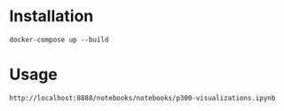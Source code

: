 # Installation

```
docker-compose up --build
```

# Usage

```
http://localhost:8888/notebooks/notebooks/p300-visualizations.ipynb
```